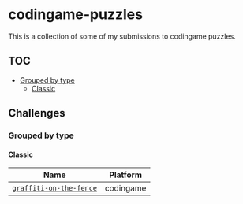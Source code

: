 # codingame-puzzles
This is a collection of some of my submissions to codingame puzzles.

## TOC
 - [Grouped by type](#grouped-by-type)
   - [Classic](#classic)

## Challenges

### Grouped by type

#### Classic

| Name | Platform |
| ---- | -------- |
| [`graffiti-on-the-fence`](./puzzles/graffiti-on-the-fence) | codingame |